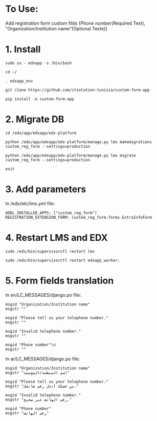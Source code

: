 # To Use:
Add registration form custom filds {Phone number(Required Text), "Organization/Institution name"(Optional Texte)} 
# 1. Install

`sudo su - edxapp -s /bin/bash`

`cd ~/`

`. edxapp_env`

`git clone https://github.com/itsolution-tunisia/custom-form-app`

`pip install -e custom-form-app`

# 2. Migrate DB

`cd /edx/app/edxapp/edx-platform`

`python /edx/app/edxapp/edx-platform/manage.py lms makemigrations custom_reg_form --settings=production`

`python /edx/app/edxapp/edx-platform/manage.py lms migrate custom_reg_form --settings=production`

`exit`

# 3. Add parameters
In /edx/etc/lms.yml file:

```
ADDL_INSTALLED_APPS: ["custom_reg_form"]
REGISTRATION_EXTENSION_FORM: custom_reg_form.forms.ExtraInfoForm
```
# 4. Restart LMS and EDX

`sudo /edx/bin/supervisorctl restart lms`

`sudo /edx/bin/supervisorctl restart edxapp_worker:`

# 5. Form fields translation

In en/LC_MESSAGES/django.po file:

```
msgid "Organization/Institution name"
msgstr ""

msgid "Please tell us your telephone number."
msgstr ""

msgid "Invalid telephone number."
msgstr ""

msgid "Phone number"\n
msgstr ""
```

In ar/LC_MESSAGES/django.po file:

```
msgid "Organization/Institution name"
msgstr "اسم المنظمة/المؤسسة"

msgid "Please tell us your telephone number."
msgstr "من فضلك أدخل رقم هاتفك."

msgid "Invalid telephone number."
msgstr "رقم الهاتف غير صحيح."

msgid "Phone number"
msgstr "رقم الهاتف"
```
